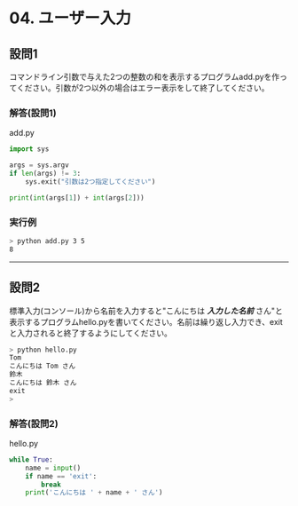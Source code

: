 # 04. ユーザー入力

## 設問1

コマンドライン引数で与えた2つの整数の和を表示するプログラムadd.pyを作ってください。引数が2つ以外の場合はエラー表示をして終了してください。

### 解答(設問1)

add.py

```python
import sys

args = sys.argv
if len(args) != 3:
    sys.exit("引数は2つ指定してください")

print(int(args[1]) + int(args[2]))

```

### 実行例

```sh
> python add.py 3 5
8
```

---

## 設問2

標準入力(コンソール)から名前を入力すると"こんにちは ***入力した名前*** さん"と表示するプログラムhello.pyを書いてください。名前は繰り返し入力でき、exitと入力されると終了するようにしてください。

```python
> python hello.py
Tom
こんにちは Tom さん
鈴木
こんにちは 鈴木 さん
exit
>
```

### 解答(設問2)

hello.py

```python
while True:
    name = input()
    if name == 'exit':
        break
    print('こんにちは ' + name + ' さん')

```
